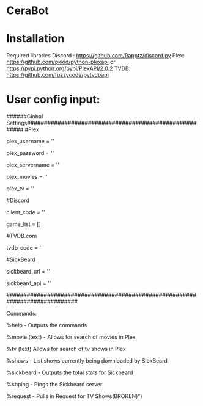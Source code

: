 # CeraBot

# Installation
  Required libraries
  Discord : https://github.com/Rapptz/discord.py
  Plex: https://github.com/pkkid/python-plexapi or https://pypi.python.org/pypi/PlexAPI/2.0.2
  TVDB: https://github.com/fuzzycode/pytvdbapi

# User config input:

######Global Settings#######################################################
#Plex

plex_username = ''

plex_password = ''

plex_servername = ''

plex_movies = ''

plex_tv = ''

#Discord

client_code = ''

game_list = []


#TVDB.com

tvdb_code = ''

#SickBeard

sickbeard_url = ''

sickbeard_api = ''

#############################################################################

Commands:

%help - Outputs the commands

%movie (text) - Allows for search of movies in Plex

%tv (text) Allows for search of tv shows in Plex

%shows - List shows currently being downloaded by SickBeard

%sickbeard - Outputs the total stats for Sickbeard

%sbping - Pings the Sickbeard server

%request - Pulls in Request for TV Shows(BROKEN)")
